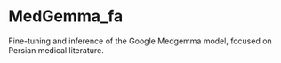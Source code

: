 # MedGemma_fa
Fine-tuning and inference of the Google Medgemma model, focused on Persian medical literature.
